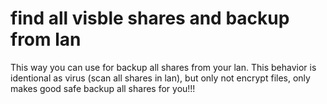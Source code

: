 # find all visble shares and backup from lan

This way you can use for backup all shares from your lan. This behavior is identional as virus (scan all shares in lan), but only not encrypt files, only makes good safe backup all shares for you!!!
